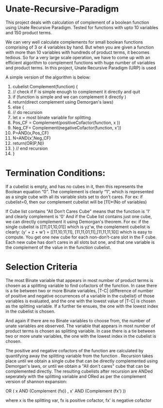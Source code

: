 # Unate-Recursive-Paradigm
This project deals with calculation of complement of a boolean function using Unate Recursive Paradigm. Tested for functions with upto 10 variables and 150 product terms. 

We can very well calculate complements for small boolean functions comprising of 3 or 4 variables by hand. But when you are given a function with more than 10 variables with hundreds of product terms, it becomes tedious. So for a very large scale operation, we have to come up with an efficient algorithm to complement functions with huge number of variables and product terms. In this project, Unate Recursive Paradigm (URP) is used

A simple version of the algorithm is below: 
  
1.  cubelist Complement(function) {
2. // check if F is simple enough to complement it directly and quit
3. if (function is simple and we can complement it directly )
4. return(direct complement using Demorgan's laws)
5. else {
6. // do recursion
7. let x = most binate variable for splitting
8. Pos_CF = Complement(positiveCofactor(function, x ))
9. Neg_CF= Complement(negativeCofactor(function, x'))
10. P=AND(x,Pos_CF)
11. N=AND(x’,Neg_CF)
12. return(OR(P,N))
13. } // end recursion
14. }

# Termination Conditions:
If a cubelist is empty, and has no cubes in it, then this represents the Boolean equation “0”. The complement is clearly “1”, which is
represented as a single cube with all its variable slots set to don’t cares. For ex: if cubelist=0, then our complement cubelist will be [11]*(No of variables)

If Cube list contains "All Don’t Cares Cube" means that the function is '1' and clearly complement is '0'
And if the Cube list contains just one cube, we can directly complement it using Demorgan's theorem. For ex: if the single cubelist is [[11,01,10,01]] which is yz'w, the complement cubelist is clearly: (y’ + z + w’) = [[11,10,11,11], [11,11,01,11],[11,11,11,10]] which is easy to compute. You get one new cube for each non-don’t-care slot in the F cube. Each new cube has don’t cares in all slots but one, and that one variable is the complement of the value in the function cubelist.

# Selection Criteria
The most Binate variable that appears in most number of product terms is chosen as a splitting variable to find cofactors of the function. In case there is a tie between two or more Binate variables, |T-C| (difference of number of positive and negative occurrences of a variable in the cubelist) of those variables is evaluated, and the one with the lowest value of |T-C| is chosen as the splitting variable. If a further tie ensues, the one with the lowest index in the cubelist is chosen.

And again if there are no Binate variables to choose from, the number of unate variables are observed. The variable that appears in most number of product terms is chosen as splitting variable. In case there is a tie between two or more unate variables, the one with the lowest index in the cubelist is chosen. 

The positive and negative cofactors of the function are calculated by quantifying away the splitting variable from the function . Recursion takes place until we obtain a single cube that can be directly complemented using Demorgan's laws, or until we obtain a "All don't cares" cube that can be complemented directly. The resulting cubelists after recursion are ANDed seperately with the splitting variable and ORed as per the complement version of shannon expansion:

OR ( x AND (Complement (fx)) , x' AND (Complement (fx') ))

where x is the splitting var, fx is positive cofactor, fx' is negative cofactor
